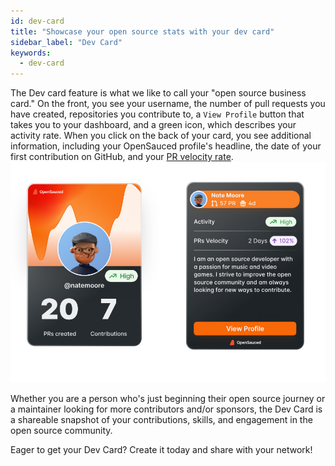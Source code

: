 ```yaml
---
id: dev-card
title: "Showcase your open source stats with your dev card"
sidebar_label: "Dev Card"
keywords:
  - dev-card
---
```


The Dev card feature is what we like to call your "open source business card." On the front, you see your username, the number of pull requests you have created, repositories you contribute to, a `View Profile` button that takes you to your dashboard, and a green icon, which describes your activity rate. When you click on the back of your card, you see additional information, including your OpenSauced profile's headline, the date of your first contribution on GitHub, and your [PR velocity rate](../../docs/community/pr-velocity.md).
![screenshot of front and back of a dev card](../../static/img/a-dev-card.png)

Whether you are a person who's just beginning their open source journey or a maintainer looking for more contributors and/or sponsors, the Dev Card is a shareable snapshot of your contributions, skills, and engagement in the open source community.

Eager to get your Dev Card? Create it today and share with your network!
